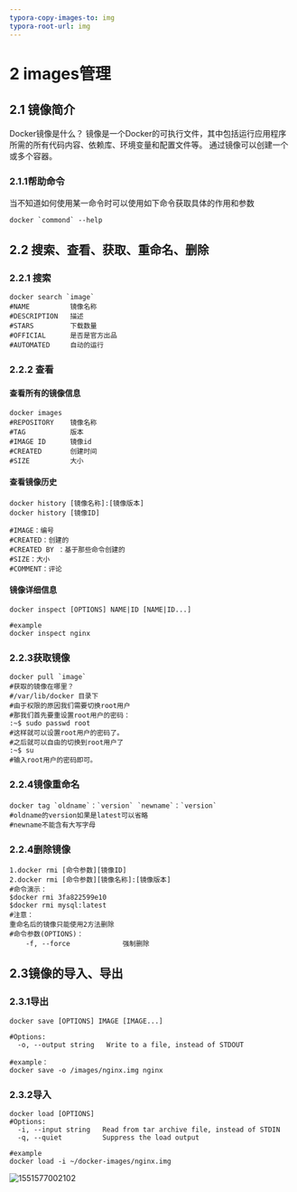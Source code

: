 ```yaml
---
typora-copy-images-to: img
typora-root-url: img
---
```


# 2 images管理

## 2.1 镜像简介

Docker镜像是什么？
​	镜像是一个Docker的可执行文件，其中包括运行应用程序所需的所有代码内容、依赖库、环境变量和配置文件等。
	通过镜像可以创建一个或多个容器。

### 2.1.1帮助命令

当不知道如何使用某一命令时可以使用如下命令获取具体的作用和参数

```shell
docker `commond` --help
```



## 2.2 搜索、查看、获取、重命名、删除

### 2.2.1 搜索

```shell
docker search `image`
#NAME          镜像名称                     
#DESCRIPTION   描述                                  
#STARS         下载数量      
#OFFICIAL      是否是官方出品      
#AUTOMATED     自动的运行
```

### 2.2.2 查看

#### 查看所有的镜像信息

```shell
docker images
#REPOSITORY    镜像名称    
#TAG           版本      
#IMAGE ID      镜像id      
#CREATED       创建时间      
#SIZE          大小
```

#### 查看镜像历史

```shell
docker history [镜像名称]:[镜像版本]
docker history [镜像ID]

#IMAGE：编号           
#CREATED：创建的  
#CREATED BY ：基于那些命令创建的                                 
#SIZE：大小
#COMMENT：评论
```

#### 镜像详细信息

```shell
docker inspect [OPTIONS] NAME|ID [NAME|ID...]

#example
docker inspect nginx
```



### 2.2.3获取镜像

```shell
docker pull `image`
#获取的镜像在哪里？
#/var/lib/docker 目录下
#由于权限的原因我们需要切换root用户
#那我们首先要重设置root用户的密码：
:~$ sudo passwd root
#这样就可以设置root用户的密码了。
#之后就可以自由的切换到root用户了
:~$ su
#输入root用户的密码即可。
```

### 2.2.4镜像重命名

```shell
docker tag `oldname`：`version` `newname`：`version`
#oldname的version如果是latest可以省略
#newname不能含有大写字母
```

### 2.2.4删除镜像

```shell
1.docker rmi [命令参数][镜像ID]
2.docker rmi [命令参数][镜像名称]:[镜像版本]
#命令演示：
$docker rmi 3fa822599e10
$docker rmi mysql:latest
#注意：
重命名后的镜像只能使用2方法删除
#命令参数(OPTIONS)：	
	-f, --force      		强制删除
```

## 2.3镜像的导入、导出

### 2.3.1导出

```shell
docker save [OPTIONS] IMAGE [IMAGE...]

#Options:
  -o, --output string   Write to a file, instead of STDOUT

#example：
docker save -o /images/nginx.img nginx
```

### 2.3.2导入

```shell
docker load [OPTIONS]
#Options:
  -i, --input string   Read from tar archive file, instead of STDIN
  -q, --quiet          Suppress the load output

#example
docker load -i ~/docker-images/nginx.img
```

![1551577002102](/1551577002102.png)



















